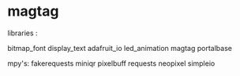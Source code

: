 # magtag

libraries :

bitmap_font 
display_text 
adafruit_io
led_animation
magtag 
portalbase

mpy's:
fakerequests
miniqr
pixelbuff
requests 
neopixel
simpleio
